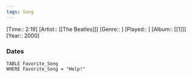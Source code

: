 ```yaml
---
tags: Song  
---
```

[Time:: 2:19]
[Artist:: [[The Beatles]]]
[Genre:: ]
[Played:: ]
[Album:: [[1]]]
[Year:: 2000]
### Dates
````dataview
TABLE Favorite_Song
WHERE Favorite_Song = "Help!"
````